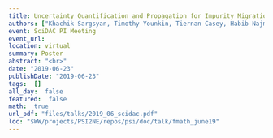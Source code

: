 ```yaml
---
title: Uncertainty Quantification and Propagation for Impurity Migration
authors: ["Khachik Sargsyan, Timothy Younkin, Tiernan Casey, Habib Najm, Brian Wirth"]
event: SciDAC PI Meeting
event_url: 
location: virtual
summary: Poster
abstract: "<br>"
date: "2019-06-23"
publishDate: "2019-06-23"
tags:  []
all_day:  false
featured:  false
math:  true
url_pdf: "files/talks/2019_06_scidac.pdf"
loc: "$WW/projects/PSI2NE/repos/psi/doc/talk/fmath_june19"
---
```

